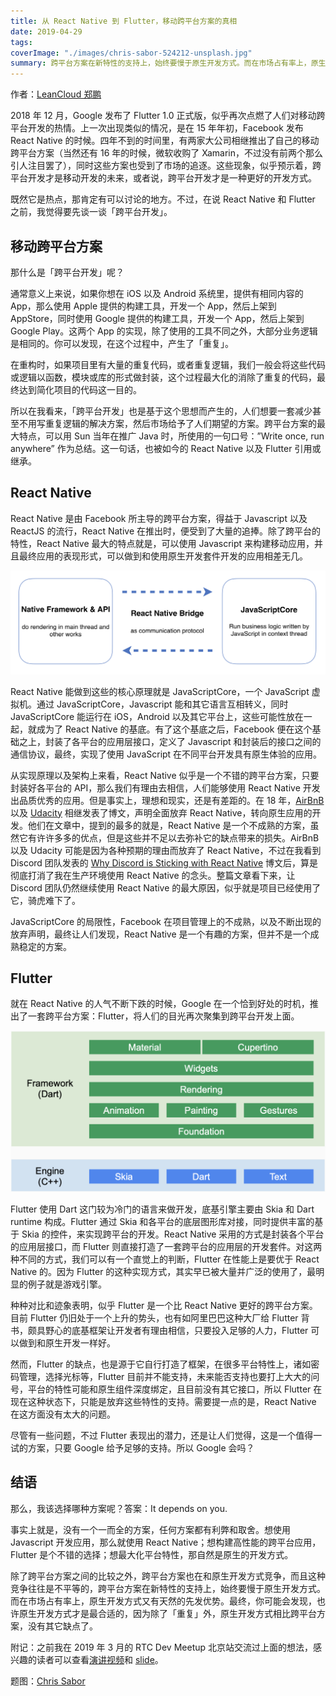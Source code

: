 ```yaml
---
title: 从 React Native 到 Flutter，移动跨平台方案的真相
date: 2019-04-29
tags:
coverImage: "./images/chris-sabor-524212-unsplash.jpg"
summary: 跨平台方案在新特性的支持上，始终要慢于原生开发方式。而在市场占有率上，原生开发方式又有天然的先发优势。最终，你可能会发现，也许原生开发方式才是最合适的，因为除了「重复」外，原生开发方式相比跨平台方案，没有其它缺点了。
---
```


作者：[LeanCloud 郑鹏](https://github.com/zapcannon87)

2018 年 12 月，Google 发布了 Flutter 1.0 正式版，似乎再次点燃了人们对移动跨平台开发的热情。上一次出现类似的情况，是在 15 年年初，Facebook 发布 React Native 的时候。四年不到的时间里，有两家大公司相继推出了自己的移动跨平台方案（当然还有 16 年的时候，微软收购了 Xamarin，不过没有前两个那么引人注目罢了），同时这些方案也受到了市场的追逐。这些现象，似乎预示着，跨平台开发才是移动开发的未来，或者说，跨平台开发才是一种更好的开发方式。

既然它是热点，那肯定有可以讨论的地方。不过，在说 React Native 和 Flutter 之前，我觉得要先谈一谈「跨平台开发」。

## 移动跨平台方案

那什么是「跨平台开发」呢？

通常意义上来说，如果你想在 iOS 以及 Android 系统里，提供有相同内容的 App，那么使用 Apple 提供的构建工具，开发一个 App，然后上架到 AppStore，同时使用 Google 提供的构建工具，开发一个 App，然后上架到 Google Play。这两个 App 的实现，除了使用的工具不同之外，大部分业务逻辑是相同的。你可以发现，在这个过程中，产生了「重复」。

在重构时，如果项目里有大量的重复代码，或者重复逻辑，我们一般会将这些代码或逻辑以函数，模块或库的形式做封装，这个过程最大化的消除了重复的代码，最终达到简化项目的代码这一目的。

所以在我看来，「跨平台开发」也是基于这个思想而产生的，人们想要一套减少甚至不用写重复逻辑的解决方案，然后市场给予了人们期望的方案。跨平台方案的最大特点，可以用 Sun 当年在推广 Java 时，所使用的一句口号：”Write once, run anywhere” 作为总结。这一句话，也被如今的 React Native 以及 Flutter 引用或继承。

## React Native

React Native 是由 Facebook 所主导的跨平台方案，得益于 Javascript 以及 ReactJS 的流行，React Native 在推出时，便受到了大量的追捧。除了跨平台的特性，React Native 最大的特点就是，可以使用 Javascript 来构建移动应用，并且最终应用的表现形式，可以做到和使用原生开发套件开发的应用相差无几。

![React Native](images/react-native-protocol.png)

React Native 能做到这些的核心原理就是 JavaScriptCore，一个 JavaScript 虚拟机。通过 JavaScriptCore，Javascript 能和其它语言互相转义，同时 JavaScriptCore 能运行在 iOS，Android 以及其它平台上，这些可能性放在一起，就成为了 React Native 的基底。有了这个基底之后，Facebook 便在这个基础之上，封装了各平台的应用层接口，定义了 Javascript 和封装后的接口之间的通信协议，最终，实现了使用 JavaScript 在不同平台开发具有原生体验的应用。

从实现原理以及架构上来看，React Native 似乎是一个不错的跨平台方案，只要封装好各平台的 API，那么我们有理由去相信，人们能够使用 React Native 开发出品质优秀的应用。但是事实上，理想和现实，还是有差距的。在 18 年，[AirBnB](https://medium.com/airbnb-engineering/react-native-at-airbnb-f95aa460be1c) 以及 [Udacity](https://engineering.udacity.com/react-native-a-retrospective-from-the-mobile-engineering-team-at-udacity-89975d6a8102) 相继发表了博文，声明全面放弃 React Native，转向原生应用的开发。他们在文章中，提到的最多的就是，React Native 是一个不成熟的方案，虽然它有许许多多的优点，但是这些并不足以去弥补它的缺点带来的损失。AirBnB 以及 Udacity 可能是因为各种预期的理由而放弃了 React Native，不过在我看到 Discord 团队发表的 [Why Discord is Sticking with React Native](https://blog.discordapp.com/why-discord-is-sticking-with-react-native-ccc34be0d427) 博文后，算是彻底打消了我在生产环境使用 React Native 的念头。整篇文章看下来，让 Discord 团队仍然继续使用 React Native 的最大原因，似乎就是项目已经使用了它，骑虎难下了。

JavaScriptCore 的局限性，Facebook 在项目管理上的不成熟，以及不断出现的放弃声明，最终让人们发现，React Native 是一个有趣的方案，但并不是一个成熟稳定的方案。

## Flutter

就在 React Native 的人气不断下跌的时候，Google 在一个恰到好处的时机，推出了一套跨平台方案：Flutter，将人们的目光再次聚集到跨平台开发上面。

![Flutter](images/flutter-arch.png)

Flutter 使用 Dart 这门较为冷门的语言来做开发，底基引擎主要由 Skia 和 Dart runtime 构成。Flutter 通过 Skia 和各平台的底层图形库对接，同时提供丰富的基于 Skia 的控件，来实现跨平台的开发。React Native 采用的方式是封装各个平台的应用层接口，而 Flutter 则直接打造了一套跨平台的应用层的开发套件。对这两种不同的方式，我们可以有一个直觉上的判断，Flutter 在性能上是要优于 React Native 的。因为 Flutter 的这种实现方式，其实早已被大量并广泛的使用了，最明显的例子就是游戏引擎。

种种对比和迹象表明，似乎 Flutter 是一个比 React Native 更好的跨平台方案。目前 Flutter 仍旧处于一个上升的势头，也有如阿里巴巴这种大厂给 Flutter 背书，颇具野心的底基框架让开发者有理由相信，只要投入足够的人力，Flutter 可以做到和原生开发一样好。

然而，Flutter 的缺点，也是源于它自行打造了框架，在很多平台特性上，诸如密码管理，选择光标等，Flutter 目前并不能支持，未来能否支持也要打上大大的问号，平台的特性可能和原生组件深度绑定，且目前没有其它接口，所以 Flutter 在现在这种状态下，只能是放弃这些特性的支持。需要提一点的是，React Native 在这方面没有太大的问题。

尽管有一些问题，不过 Flutter 表现出的潜力，还是让人们觉得，这是一个值得一试的方案，只要 Google 给予足够的支持。所以 Google 会吗？

## 结语

那么，我该选择哪种方案呢？答案：It depends on you.

事实上就是，没有一个一而全的方案，任何方案都有利弊和取舍。想使用 Javascript 开发应用，那么就使用 React Native；想构建高性能的跨平台应用，Flutter 是个不错的选择；想最大化平台特性，那自然是原生的开发方式。

除了跨平台方案之间的比较之外，跨平台方案也在和原生开发方式竞争，而且这种竞争往往是不平等的，跨平台方案在新特性的支持上，始终要慢于原生开发方式。而在市场占有率上，原生开发方式又有天然的先发优势。最终，你可能会发现，也许原生开发方式才是最合适的，因为除了「重复」外，原生开发方式相比跨平台方案，没有其它缺点了。

附记：之前我在 2019 年 3 月的 RTC Dev Meetup 北京站交流过上面的想法，感兴趣的读者可以查看[演讲视频][video]和 [slide](slides/RTCmeetup.pdf)。

[video]: https://www.bilibili.com/video/av47506078/

题图：[Chris Sabor](https://unsplash.com/photos/qlaot0VrqTM)